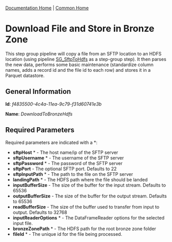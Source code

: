 [Documentation Home](../../docs/readme.md) | [Common Home](../readme.md)

# Download File and Store in Bronze Zone
This step group pipeline will copy a file from an SFTP location to an HDFS location (using pipeline [SG_SftpToHdfs](sftp2hdfs.md)
as a step-group step).  It then parses the new data, performs some basic maintenance (standardize column names, adds a record id 
and the file id to each row) and stores it in a Parquet datastore.

## General Information
**Id**: _f4835500-4c4a-11ea-9c79-f31d60741e3b_

**Name**: _DownloadToBronzeHdfs_

## Required Parameters
Required parameters are indicated with a *:
* **sftpHost** * - The host name/ip of the SFTP server
* **sftpUsername** * - The username of the SFTP server
* **sftpPassword** * - The password of the SFTP server
* **sftpPort** - The optional SFTP port. Defaults to 22
* **sftpInputPath** * - The path to the file on the SFTP server
* **landingPath** * - The HDFS path where the file should be landed 
* **inputBufferSize** - The size of the buffer for the input stream. Defaults to 65536
* **outputBufferSize** - The size of the buffer for the output stream. Defaults to 65536
* **readBufferSize** - The size of the buffer used to transfer from input to output. Defaults to 32768
* **inputReaderOptions** * - The DataFrameReader options for the selected input file.
* **bronzeZonePath** * - The HDFS path for the root bronze zone folder
* **fileId** * - The unique id for the file being processed.

